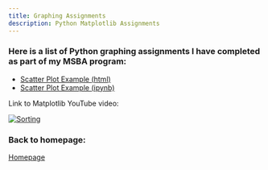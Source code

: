 ```yaml
---
title: Graphing Assignments
description: Python Matplotlib Assignments
---
```


### Here is a list of Python graphing assignments I have completed as part of my MSBA program:
-   [Scatter Plot Example (html)](M3Graphing.html)
-   [Scatter Plot Example (ipynb)](M3Graphing.ipynb)

Link to Matplotlib YouTube video:

[![Sorting](https://img.youtube.com/vi/UO98lJQ3QGI/0.jpg)](http://www.youtube.com/watch?v=UO98lJQ3QGI)


### Back to homepage:

[Homepage](https://joel-lindner.github.io/)
